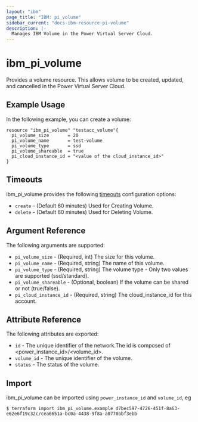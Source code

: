 ```yaml
---
layout: "ibm"
page_title: "IBM: pi_volume"
sidebar_current: "docs-ibm-resource-pi-volume"
description: |-
  Manages IBM Volume in the Power Virtual Server Cloud.
---
```


# ibm\_pi_volume

Provides a volume resource. This allows volume to be created, updated, and cancelled in the Power Virtual Server Cloud.

## Example Usage

In the following example, you can create a volume:

```hcl
resource "ibm_pi_volume" "testacc_volume"{
  pi_volume_size       = 20
  pi_volume_name       = test-volume
  pi_volume_type       = ssd
  pi_volume_shareable  = true
  pi_cloud_instance_id = "<value of the cloud_instance_id>"
}
```

## Timeouts

ibm_pi_volume provides the following [timeouts](https://www.terraform.io/docs/configuration/resources.html#timeouts) configuration options:

* `create` - (Default 60 minutes) Used for Creating Volume.
* `delete` - (Default 60 minutes) Used for Deleting Volume.

## Argument Reference

The following arguments are supported:

* `pi_volume_size` - (Required, int) The size for this volume.
* `pi_volume_name` - (Required, string) The name of this volume.
* `pi_volume_type` - (Required, string) The volume type - Only two values are supported (ssd/standard).
* `pi_volume_shareable` - (Optional, boolean) If the volume can be shared or not (true/false).
* `pi_cloud_instance_id` - (Required, string) The cloud_instance_id for this account.

## Attribute Reference

The following attributes are exported:

* `id` - The unique identifier of the network.The id is composed of \<power_instance_id\>/\<volume_id\>.
* `volume_id` - The unique identifier of the volume.
* `status` - The status of the volume.

## Import

ibm_pi_volume can be imported using `power_instance_id` and `volume_id`, eg

```
$ terraform import ibm_pi_volume.example d7bec597-4726-451f-8a63-e62e6f19c32c/cea6651a-bc0a-4438-9f8a-a0770bbf3ebb
```